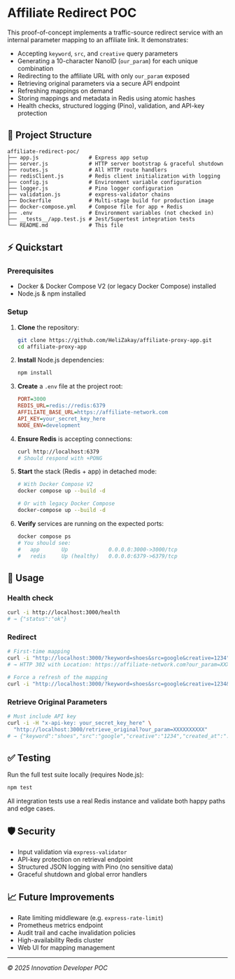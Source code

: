 # Affiliate Redirect POC

This proof-of-concept implements a traffic-source redirect service with an internal parameter mapping to an affiliate link. It demonstrates:

- Accepting `keyword`, `src`, and `creative` query parameters
- Generating a 10-character NanoID (`our_param`) for each unique combination
- Redirecting to the affiliate URL with only `our_param` exposed
- Retrieving original parameters via a secure API endpoint
- Refreshing mappings on demand
- Storing mappings and metadata in Redis using atomic hashes
- Health checks, structured logging (Pino), validation, and API-key protection

## 📂 Project Structure

```
affiliate-redirect-poc/
├── app.js                # Express app setup
├── server.js             # HTTP server bootstrap & graceful shutdown
├── routes.js             # All HTTP route handlers
├── redisClient.js        # Redis client initialization with logging
├── config.js             # Environment variable configuration
├── logger.js             # Pino logger configuration
├── validation.js         # express-validator chains
├── Dockerfile            # Multi-stage build for production image
├── docker-compose.yml    # Compose file for app + Redis
├── .env                  # Environment variables (not checked in)
├── __tests__/app.test.js # Jest/Supertest integration tests
└── README.md             # This file
```

## ⚡ Quickstart

### Prerequisites

- Docker & Docker Compose V2 (or legacy Docker Compose) installed
- Node.js & npm installed

### Setup

1. **Clone** the repository:

   ```bash
   git clone https://github.com/HeliZakay/affiliate-proxy-app.git
   cd affiliate-proxy-app
   ```

2. **Install** Node.js dependencies:

   ```bash
   npm install
   ```

3. **Create** a `.env` file at the project root:

   ```ini
   PORT=3000
   REDIS_URL=redis://redis:6379
   AFFILIATE_BASE_URL=https://affiliate-network.com
   API_KEY=your_secret_key_here
   NODE_ENV=development
   ```

4. **Ensure Redis** is accepting connections:

   ```bash
   curl http://localhost:6379
   # Should respond with +PONG
   ```

5. **Start** the stack (Redis + app) in detached mode:

   ```bash
   # With Docker Compose V2
   docker compose up --build -d

   # Or with legacy Docker Compose
   docker-compose up --build -d
   ```

6. **Verify** services are running on the expected ports:

   ```bash
   docker compose ps
   # You should see:
   #   app       Up             0.0.0.0:3000->3000/tcp
   #   redis     Up (healthy)   0.0.0.0:6379->6379/tcp
   ```

## 🚀 Usage

### Health check

```bash
curl -i http://localhost:3000/health
# → {"status":"ok"}
```

### Redirect

```bash
# First-time mapping
curl -i "http://localhost:3000/?keyword=shoes&src=google&creative=1234"
# → HTTP 302 with Location: https://affiliate-network.com?our_param=XXXXXXXXXX
```

```bash
# Force a refresh of the mapping
curl -i "http://localhost:3000/?keyword=shoes&src=google&creative=1234&refresh=true"
```

### Retrieve Original Parameters

```bash
# Must include API key
curl -i -H "x-api-key: your_secret_key_here" \
  "http://localhost:3000/retrieve_original?our_param=XXXXXXXXXX"
# → {"keyword":"shoes","src":"google","creative":"1234","created_at":"..."}
```

## ✅ Testing

Run the full test suite locally (requires Node.js):

```bash
npm test
```

All integration tests use a real Redis instance and validate both happy paths and edge cases.

## 🛡️ Security

- Input validation via `express-validator`
- API-key protection on retrieval endpoint
- Structured JSON logging with Pino (no sensitive data)
- Graceful shutdown and global error handlers

## 📈 Future Improvements

- Rate limiting middleware (e.g. `express-rate-limit`)
- Prometheus metrics endpoint
- Audit trail and cache invalidation policies
- High-availability Redis cluster
- Web UI for mapping management

---

_© 2025 Innovation Developer POC_
